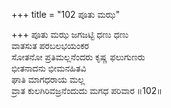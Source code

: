 +++
title = "102 ಪೂತು ಮಝ"

+++
ಪೂತು ಮಝ ಜಗಜಟ್ಟಿ ಧಣು ಧಣು  
ವಾತಸುತ ಪರಬಲಭಯಂಕರ  
ಸೋತನೋ ಪ್ರತಿಮಲ್ಲನೆಂದರು ಕೃಷ್ಣ ಫಲುಗುಣರು  
ಭೀತನಾದನು ಭೀಮನಹಿತವಿ  
ಘಾತಿ ಮಾಗಧರಾಯ ಮಲ್ಲ  
ವ್ರಾತ ಕುಲಗಿರಿವಜ್ರನೆಂದುದು ಮಗಧ ಪರಿವಾರ      ॥102॥